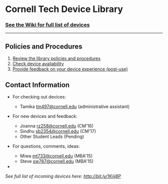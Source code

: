 # Cornell Tech Device Library

### [See the Wiki for full list of devices](https://github.com/cornelltech/device-library/wiki)

---

## Policies and Procedures
1. [Review the library policies and procedures](https://docs.google.com/document/d/1u8d0jVQeiCd2Y_bmMXGVDNeeXB5UM8hm2QigQLT5tf4/edit?usp=sharing)
2. [Check device availability](https://docs.google.com/spreadsheets/d/1kK5UfgKD5qJKQwRpiP9D4_JrgalhXOZEdnWLNRHiIus/edit?usp=sharing)
3. [Provide feedback on your device experience (post-use)](https://docs.google.com/forms/d/1WZ1Jyb7E4dKLDfRX9b5_4vaEQg9ump85okdlrivu-H8/viewform)

## Contact Information
- For checking out devices: 
    * Tamika <tm497@cornell.edu> (administrative assistant)
- For new devices and feedback: 
    * Joanna <rz258@cornell.edu> (CM'16)
    * Sindhu <sb2354@cornell.edu> (CM'17)
    * Other Student Leads (Pending)
- For questions, comments, ideas: 
    * Miwa <mt733@cornell.edu> (MBA'15)
    * Steve <sw787@cornell.edu> (MBA'15)

-
*See full list of incoming devices here: http://bit.ly/1Kiij8P*
